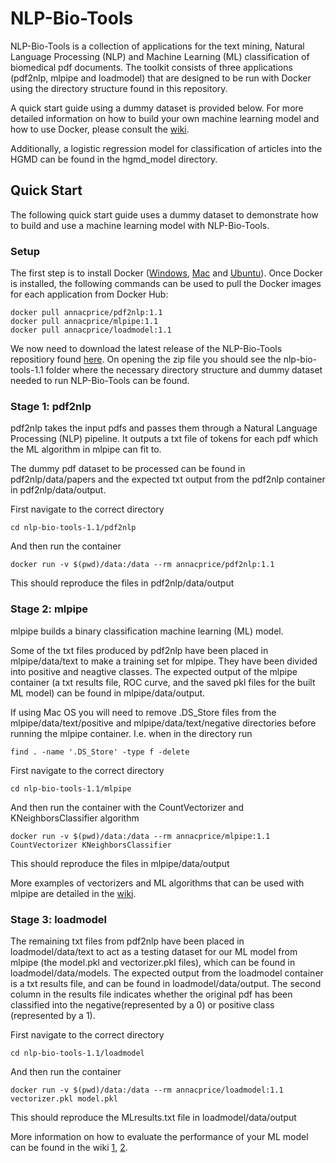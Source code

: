 # NLP-Bio-Tools #

NLP-Bio-Tools is a collection of applications for the text mining, Natural Language Processing (NLP) and Machine Learning (ML) classification of biomedical pdf documents. The toolkit consists of three applications (pdf2nlp, mlpipe and loadmodel) that are designed to be run with Docker using the directory structure found in this repository.

A quick start guide using a dummy dataset is provided below. For more detailed information on how to build your own machine learning model and how to use Docker, please consult the [wiki](https://github.com/annacprice/nlp-bio-tools/wiki).

Additionally, a logistic regression model for classification of articles into the HGMD can be found in the hgmd_model directory.

## Quick Start ##
The following quick start guide uses a dummy dataset to demonstrate how to build and use a machine learning model with NLP-Bio-Tools.

### Setup ###
The first step is to install Docker ([Windows](https://docs.docker.com/docker-for-windows/install/), [Mac](https://docs.docker.com/docker-for-mac/install/) and [Ubuntu](https://docs.docker.com/install/linux/docker-ce/ubuntu/)). Once Docker is installed, the following commands can be used to pull the Docker images for each application from Docker Hub:
```
docker pull annacprice/pdf2nlp:1.1
docker pull annacprice/mlpipe:1.1
docker pull annacprice/loadmodel:1.1
```

We now need to download the latest release of the NLP-Bio-Tools repositiory found [here](https://github.com/annacprice/nlp-bio-tools/releases/tag/v1.1). On opening the zip file you should see the nlp-bio-tools-1.1 folder where the necessary directory structure and dummy dataset needed to run NLP-Bio-Tools can be found.

### Stage 1: pdf2nlp ###
pdf2nlp takes the input pdfs and passes them through a Natural Language Processing (NLP) pipeline. It outputs a txt file of tokens for each pdf which the ML algorithm in mlpipe can fit to.

The dummy pdf dataset to be processed can be found in pdf2nlp/data/papers and the expected txt output from the pdf2nlp container in pdf2nlp/data/output.

First navigate to the correct directory
```
cd nlp-bio-tools-1.1/pdf2nlp
```
And then run the container
```
docker run -v $(pwd)/data:/data --rm annacprice/pdf2nlp:1.1
```
This should reproduce the files in pdf2nlp/data/output 


### Stage 2: mlpipe ###
mlpipe builds a binary classification machine learning (ML) model. 

Some of the txt files produced by pdf2nlp have been placed in mlpipe/data/text to make a training set for mlpipe. They have been divided into positive and neagtive classes. The expected output of the mlpipe container (a txt results file, ROC curve, and the saved pkl files for the built ML model) can be found in mlpipe/data/output.

If using Mac OS you will need to remove .DS_Store files from the mlpipe/data/text/positive and mlpipe/data/text/negative directories before running the mlpipe container. I.e. when in the directory run
```
find . -name '.DS_Store' -type f -delete
```
First navigate to the correct directory
```
cd nlp-bio-tools-1.1/mlpipe
```
And then run the container with the CountVectorizer and KNeighborsClassifier algorithm
```
docker run -v $(pwd)/data:/data --rm annacprice/mlpipe:1.1 CountVectorizer KNeighborsClassifier
```
This should reproduce the files in mlpipe/data/output

More examples of vectorizers and ML algorithms that can be used with mlpipe are detailed in the [wiki](https://github.com/annacprice/nlp-bio-tools/wiki/How-to-build-your-own-machine-learning-model).

### Stage 3: loadmodel ###
The remaining txt files from pdf2nlp have been placed in loadmodel/data/text to act as a testing dataset for our ML model from mlpipe (the model.pkl and vectorizer.pkl files), which can be found in loadmodel/data/models. The expected output from the loadmodel container is a txt results file, and can be found in loadmodel/data/output. The second column in the results file indicates whether the original pdf has been classified into the negative(represented by a 0) or positive class (represented by a 1).

First navigate to the correct directory
```
cd nlp-bio-tools-1.1/loadmodel
``` 
And then run the container
```
docker run -v $(pwd)/data:/data --rm annacprice/loadmodel:1.1 vectorizer.pkl model.pkl
```

This should reproduce the MLresults.txt file in loadmodel/data/output

More information on how to evaluate the performance of your ML model can be found in the wiki [1](https://github.com/annacprice/nlp-bio-tools/wiki/How-to-build-your-own-machine-learning-model), [2](https://github.com/annacprice/nlp-bio-tools/wiki/How-to-use-a-saved-machine-learning-model).

